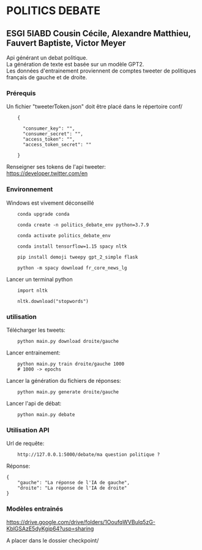 # POLITICS DEBATE
## ESGI 5IABD Cousin Cécile, Alexandre Matthieu, Fauvert Baptiste, Victor Meyer

Api générant un debat politique.  
La génération de texte est basée sur un modèle GPT2.  
Les données d'entrainement proviennent de comptes tweeter de politiques français de gauche et de droite.  

### Prérequis

Un fichier "tweeterToken.json" doit être placé dans le répertoire conf/  

        {
    
          "consumer_key": "",
          "consumer_secret": "",
          "access_token": "",
          "access_token_secret": ""
    
        }

Renseigner ses tokens de l'api tweeter:  
https://developer.twitter.com/en

### Environnement

Windows est vivement déconseillé
        
        conda upgrade conda  
        
        conda create -n politics_debate_env python=3.7.9
        
        conda activate politics_debate_env
        
        conda install tensorflow=1.15 spacy nltk
        
        pip install demoji tweepy gpt_2_simple flask
        
        python -m spacy download fr_core_news_lg


Lancer un terminal python

        import nltk
        
        nltk.download("stopwords")

### utilisation

Télécharger les tweets:  

        python main.py download droite/gauche

Lancer entrainement:  

        python main.py train droite/gauche 1000
        # 1000 -> epochs

Lancer la génération du fichiers de réponses:  

        python main.py generate droite/gauche

Lancer l'api de débat:  
        
        python main.py debate

### Utilisation API

Url de requête:

        http://127.0.0.1:5000/debate/ma question politique ?
        
Réponse:

    {
        "gauche": "La réponse de l'IA de gauche",
        "droite": "La réponse de l'IA de droite"
    }

### Modèles entrainés

https://drive.google.com/drive/folders/1OoufqWVBulq5zG-KblGSAzE5dyKgip64?usp=sharing

A placer dans le dossier checkpoint/	
